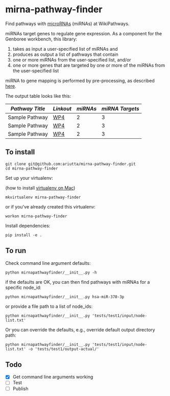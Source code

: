 # mirna-pathway-finder
Find pathways with [microRNAs](http://www.ncbi.nlm.nih.gov/pubmed/14744438) (miRNAs) at WikiPathways.

miRNAs target genes to regulate gene expression.  As a component for the Genboree workbench, this library:

1. takes as input a user-specified list of miRNAs and
2. produces as output a list of pathways that contain
  1. one or more miRNAs from the user-specified list, and/or 
  2. one or more genes that are targeted by one or more of the miRNAs from the user-specified list

miRNA to gene mapping is performed by pre-processing, as described [here](https://github.com/nrnb/mirna-pathway-finder/blob/master/wp-mir-table-builder/wp-mir-table-hs-readme.txt).

The output table looks like this:

| *Pathway Title* | *Linkout* | *miRNAs* | *miRNA Targets* |
| --------------- | --------- | -------- | --------------- |
| Sample Pathway | [WP4](http://www.wikipathways.org/wpi/WP4) | 2 | 3 |
| Sample Pathway | [WP4](http://www.wikipathways.org/wpi/WP4) | 2 | 3 |
| Sample Pathway | [WP4](http://www.wikipathways.org/wpi/WP4) | 2 | 3 |

## To install

```
git clone git@github.com:ariutta/mirna-pathway-finder.git
cd mirna-pathway-finder
```

Set up your virtualenv:

(how to install [virtualenv on Mac](http://exponential.io/blog/2015/02/10/install-virtualenv-and-virtualenvwrapper-on-mac-os-x/)) 

```
mkvirtualenv mirna-pathway-finder
```

or if you've already created this virtualenv:

```
workon mirna-pathway-finder
```

Install dependencies:

```
pip install -e .
```

## To run

Check command line argument defaults:

```
python mirnapathwayfinder/__init__.py -h
```

if the defaults are OK, you can then find pathways with miRNAs for a specific node_id:

```
python mirnapathwayfinder/__init__.py hsa-miR-370-3p
```

or provide a file path to a list of node_ids:

```
python mirnapathwayfinder/__init__.py 'tests/test1/input/node-list.txt'
```

Or you can override the defaults, e.g., override default output directory path:

```
python mirnapathwayfinder/__init__.py 'tests/test1/input/node-list.txt' -o 'tests/test1/output-actual/'
```

## Todo
* [x] Get command line arguments working
* [ ] Test
* [ ] Publish
